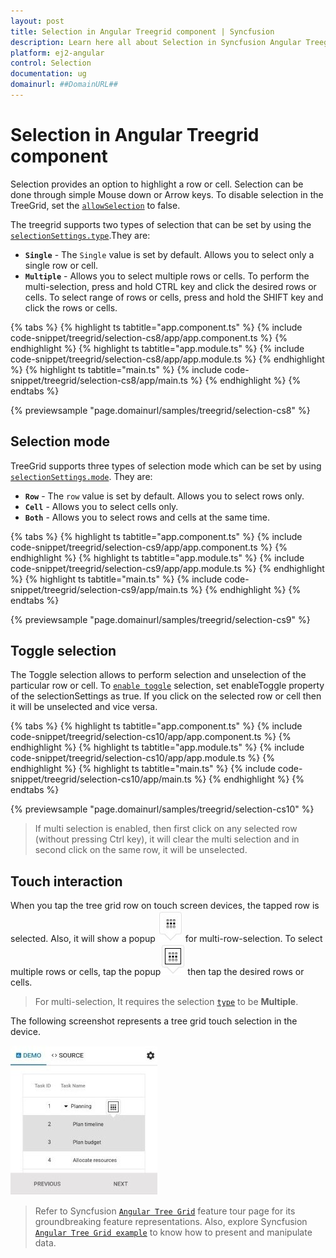 ```yaml
---
layout: post
title: Selection in Angular Treegrid component | Syncfusion
description: Learn here all about Selection in Syncfusion Angular Treegrid component of Syncfusion Essential JS 2 and more.
platform: ej2-angular
control: Selection 
documentation: ug
domainurl: ##DomainURL##
---
```


# Selection in Angular Treegrid component

Selection provides an option to highlight a row or cell. Selection can be done through simple Mouse down or Arrow keys. To disable selection in the TreeGrid, set the [`allowSelection`](https://ej2.syncfusion.com/angular/documentation/api/treegrid/#allowselection) to false.

The treegrid supports two types of selection that can be set by using the [`selectionSettings.type`](https://ej2.syncfusion.com/angular/documentation/api/treegrid/selectionSettings/#type).They are:

* **`Single`** - The `Single` value is set by default. Allows you to select only a single row or cell.
* **`Multiple`** - Allows you to select multiple rows or cells.
To perform the multi-selection, press and hold CTRL key and click the desired rows or cells.
To select range of rows or cells, press and hold the SHIFT key and click the rows or cells.

{% tabs %}
{% highlight ts tabtitle="app.component.ts" %}
{% include code-snippet/treegrid/selection-cs8/app/app.component.ts %}
{% endhighlight %}
{% highlight ts tabtitle="app.module.ts" %}
{% include code-snippet/treegrid/selection-cs8/app/app.module.ts %}
{% endhighlight %}
{% highlight ts tabtitle="main.ts" %}
{% include code-snippet/treegrid/selection-cs8/app/main.ts %}
{% endhighlight %}
{% endtabs %}
  
{% previewsample "page.domainurl/samples/treegrid/selection-cs8" %}

## Selection mode

TreeGrid supports three types of selection mode which can be set by using [`selectionSettings.mode`](https://ej2.syncfusion.com/angular/documentation/api/treegrid/selectionSettings/#mode). They are:

* **`Row`** - The `row` value is set by default. Allows you to select rows only.
* **`Cell`** - Allows you to select cells only.
* **`Both`** - Allows you to select rows and cells at the same time.

{% tabs %}
{% highlight ts tabtitle="app.component.ts" %}
{% include code-snippet/treegrid/selection-cs9/app/app.component.ts %}
{% endhighlight %}
{% highlight ts tabtitle="app.module.ts" %}
{% include code-snippet/treegrid/selection-cs9/app/app.module.ts %}
{% endhighlight %}
{% highlight ts tabtitle="main.ts" %}
{% include code-snippet/treegrid/selection-cs9/app/main.ts %}
{% endhighlight %}
{% endtabs %}
  
{% previewsample "page.domainurl/samples/treegrid/selection-cs9" %}

## Toggle selection

The Toggle selection allows to perform selection and unselection of the particular row or cell. To [`enable toggle`](https://ej2.syncfusion.com/angular/documentation/api/treegrid/selectionSettings/#enabletoggle) selection, set enableToggle property of the selectionSettings as true. If you click on the selected row or cell then it will be unselected and vice versa.

{% tabs %}
{% highlight ts tabtitle="app.component.ts" %}
{% include code-snippet/treegrid/selection-cs10/app/app.component.ts %}
{% endhighlight %}
{% highlight ts tabtitle="app.module.ts" %}
{% include code-snippet/treegrid/selection-cs10/app/app.module.ts %}
{% endhighlight %}
{% highlight ts tabtitle="main.ts" %}
{% include code-snippet/treegrid/selection-cs10/app/main.ts %}
{% endhighlight %}
{% endtabs %}
  
{% previewsample "page.domainurl/samples/treegrid/selection-cs10" %}

>If multi selection is enabled, then first click on any selected row (without pressing Ctrl key), it will clear the multi selection and in second click on the same row, it will be unselected.

## Touch interaction

When you tap the tree grid row on touch screen devices, the tapped row is selected.
Also, it will show a popup ![Multi row selection](../images/selection.jpg) for multi-row-selection.
To select multiple rows or cells, tap the popup![Multi row or cell selection](../images/mselection.jpg) then tap the desired rows or cells.

> For multi-selection, It requires the selection [`type`](https://ej2.syncfusion.com/angular/documentation/api/treegrid/selectionSettings/#type) to be **Multiple**.

The following screenshot represents a tree grid touch selection in the device.

![Touch Interaction](../images/touch-selection.jpg)

> Refer to Syncfusion [`Angular Tree Grid`](https://www.syncfusion.com/angular-ui-components/angular-tree-grid) feature tour page for its groundbreaking feature representations. Also, explore Syncfusion [`Angular Tree Grid example`](https://ej2.syncfusion.com/angular/demos/#/material/treegrid/treegrid-overview) to know how to present and manipulate data.